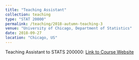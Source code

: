```yaml
---
title: "Teaching Assistant"
collection: teaching
type: "STAT 20000"
permalink: /teaching/2018-autumn-teaching-3
venue: "University of Chicago, Department of Statistics"
date: 2018-09-27
location: "Chicago, US"
---
```

Teaching Assistant to STATS 200000: [Link to Course Website](https://galton.uchicago.edu/courseinfo/courses/2018/aut/ann/a20000-1.shtml)
